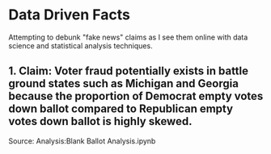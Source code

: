 # Data Driven Facts
Attempting to debunk "fake news" claims as I see them online with data science and statistical analysis techniques. 

## 1. Claim: Voter fraud potentially exists in battle ground states such as Michigan and Georgia because the proportion of Democrat empty votes down ballot compared to Republican empty votes down ballot is highly skewed. 
Source:
Analysis:Blank Ballot Analysis.ipynb
